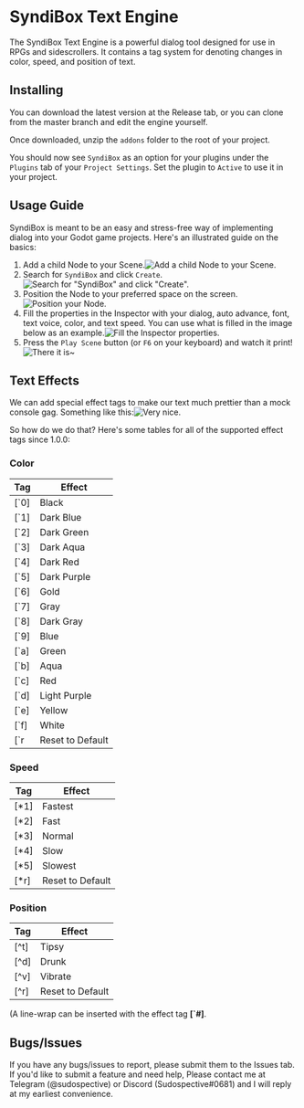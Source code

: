 # SyndiBox Text Engine
The SyndiBox Text Engine is a powerful dialog tool designed for use in RPGs and sidescrollers. It contains a tag system for denoting changes in color, speed, and position of text.

## Installing
You can download the latest version at the Release tab, or you can clone from the master branch and edit the engine yourself.

Once downloaded, unzip the `addons` folder to the root of your project.

You should now see `SyndiBox` as an option for your plugins under the `Plugins` tab of your `Project Settings`. Set the plugin to `Active` to use it in your project.

## Usage Guide
SyndiBox is meant to be an easy and stress-free way of implementing dialog into your Godot game projects. Here's an illustrated guide on the basics:

 1. Add a child Node to your Scene.![Add a child Node to your Scene.](https://imgur.com/4CxIqcX.png)
 2. Search for `SyndiBox` and click `Create`.![Search for "SyndiBox" and click "Create".](https://imgur.com/m3nZt1o.png)
 3. Position the Node to your preferred space on the screen.![Position your Node.](https://imgur.com/U22RfM3.png)
 4. Fill the properties in the Inspector with your dialog, auto advance, font, text voice, color, and text speed. You can use what is filled in the image below as an example.![Fill the Inspector properties.](https://imgur.com/0POjPSz.png)
 5. Press the `Play Scene` button (or `F6` on your keyboard) and watch it print!![There it is~](https://imgur.com/Fiigoty.png)

## Text Effects
We can add special effect tags to make our text much prettier than a mock console gag. Something like this:![Very nice.](https://i.imgur.com/Q8c3tg3.gif)

So how do we do that? Here's some tables for all of the supported effect tags since 1.0.0:

### Color
|Tag|Effect|
|--|--|
|[\`0]|Black|
|[\`1]|Dark Blue|
|[\`2]|Dark Green|
|[\`3]|Dark Aqua|
|[\`4]|Dark Red|
|[\`5]|Dark Purple|
|[\`6]|Gold|
|[\`7]|Gray|
|[\`8]|Dark Gray|
|[\`9]|Blue|
|[\`a]|Green|
|[\`b]|Aqua|
|[\`c]|Red|
|[\`d]|Light Purple|
|[\`e]|Yellow|
|[\`f]|White|
|[\`r|Reset to Default|
### Speed
|Tag|Effect|
|--|--|
|[\*1]|Fastest|
|[\*2]|Fast|
|[\*3]|Normal|
|[\*4]|Slow|
|[\*5]|Slowest|
|[\*r]|Reset to Default
### Position
|Tag|Effect|
|--|--|
|[\^t]|Tipsy|
|[\^d]|Drunk|
|[\^v]|Vibrate|
|[\^r]|Reset to Default|
(A line-wrap can be inserted with the effect tag **[\`\#]**.

## Bugs/Issues
If you have any bugs/issues to report, please submit them to the Issues tab. If you'd like to submit a feature and need help, Please contact me at Telegram (@sudospective) or Discord (Sudospective#0681) and I will reply at my earliest convenience.